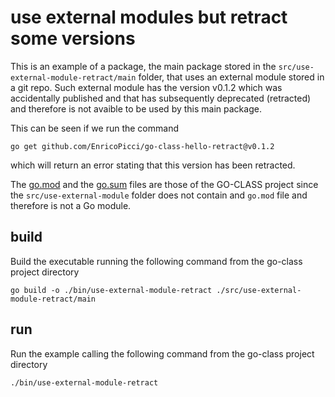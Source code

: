 # use external modules but retract some versions

This is an example of a package, the main package stored in the `src/use-external-module-retract/main` folder, that uses an external module stored in a git repo. Such external module has the version v0.1.2 which was accidentally published and that has subsequently deprecated (retracted) and therefore is not avaible to be used by this main package.

This can be seen if we run the command

`go get github.com/EnricoPicci/go-class-hello-retract@v0.1.2`

which will return an error stating that this version has been retracted.

The [go.mod](../../go.mod) and the [go.sum](../../go.sum) files are those of the GO-CLASS project since the `src/use-external-module` folder does not contain and `go.mod` file and therefore is not a Go module.

## build

Build the executable running the following command from the go-class project directory

`go build -o ./bin/use-external-module-retract ./src/use-external-module-retract/main`

## run

Run the example calling the following command from the go-class project directory

`./bin/use-external-module-retract`
